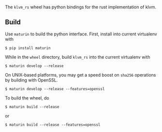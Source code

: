 The `klvm_rs` wheel has python bindings for the rust implementation of klvm.

Build
-----

Use `maturin` to build the python interface. First, install into current virtualenv with

```
$ pip install maturin
```

While in the `wheel` directory, build `klvm_rs` into the current virtualenv with

```
$ maturin develop --release
```

On UNIX-based platforms, you may get a speed boost on `sha256` operations by building
with OpenSSL.

```
$ maturin develop --release --features=openssl
```


To build the wheel, do

```
$ maturin build --release
````

or

```
$ maturin build --release --features=openssl
```
